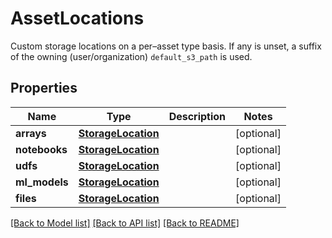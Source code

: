 # AssetLocations

Custom storage locations on a per–asset type basis. If any is unset, a suffix of the owning (user/organization) `default_s3_path` is used. 
## Properties
Name | Type | Description | Notes
------------ | ------------- | ------------- | -------------
**arrays** | [**StorageLocation**](StorageLocation.md) |  | [optional] 
**notebooks** | [**StorageLocation**](StorageLocation.md) |  | [optional] 
**udfs** | [**StorageLocation**](StorageLocation.md) |  | [optional] 
**ml_models** | [**StorageLocation**](StorageLocation.md) |  | [optional] 
**files** | [**StorageLocation**](StorageLocation.md) |  | [optional] 

[[Back to Model list]](../README.md#documentation-for-models) [[Back to API list]](../README.md#documentation-for-api-endpoints) [[Back to README]](../README.md)


